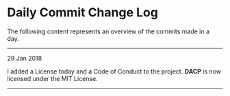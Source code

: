 # Daily Commit Change Log

The following content represents an overview of the commits made in a day.

____________

29 Jan 2018

I added a License today and a Code of Conduct to the project. **DACP** is now licensed under the
MIT License.

____________
